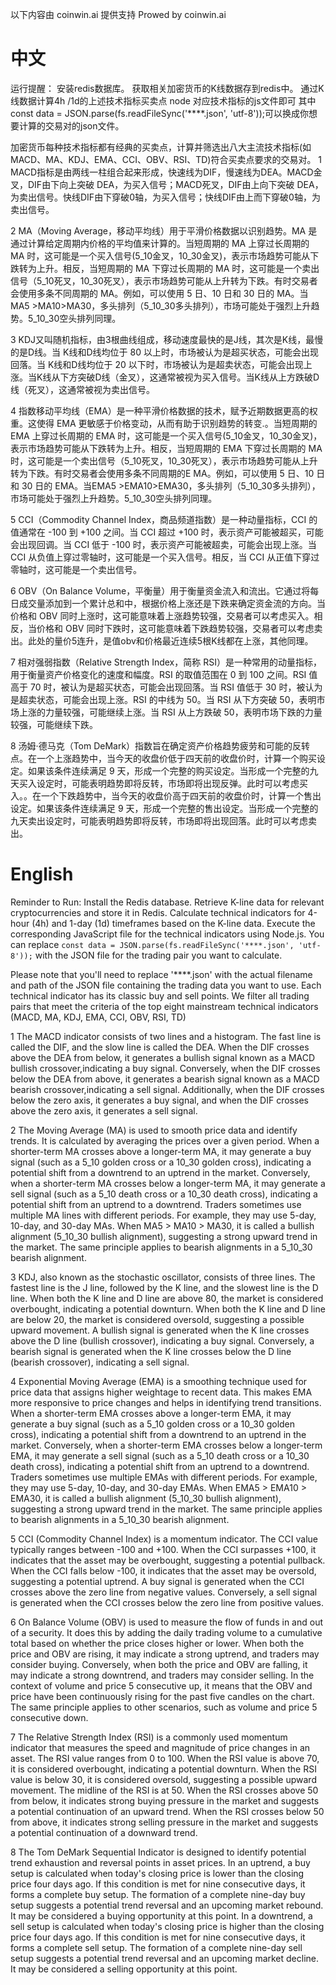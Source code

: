 以下内容由 coinwin.ai 提供支持
Prowed by coinwin.ai


# 中文
运行提醒：
安装redis数据库。
获取相关加密货币的K线数据存到redis中。
通过K线数据计算4h /1d的上述技术指标买卖点
node 对应技术指标的js文件即可
其中const data = JSON.parse(fs.readFileSync('****.json', 'utf-8'));可以换成你想要计算的交易对的json文件。


加密货币每种技术指标都有经典的买卖点，计算并筛选出八大主流技术指标(如MACD、MA、KDJ、EMA、CCI、OBV、RSI、TD)符合买卖点要求的交易对。
1 MACD指标是由两线一柱组合起来形成，快速线为DIF，慢速线为DEA。MACD金叉，DIF由下向上突破 DEA，为买入信号；MACD死叉，DIF由上向下突破 DEA，为卖出信号。快线DIF由下穿破0轴，为买入信号；快线DIF由上而下穿破0轴，为卖出信号。

2 MA（Moving Average，移动平均线）用于平滑价格数据以识别趋势。MA 是通过计算给定周期内价格的平均值来计算的。当短周期的 MA 上穿过长周期的 MA 时，这可能是一个买入信号(5_10金叉，10_30金叉)，表示市场趋势可能从下跌转为上升。相反，当短周期的 MA 下穿过长周期的 MA 时，这可能是一个卖出信号（5_10死叉，10_30死叉），表示市场趋势可能从上升转为下跌。有时交易者会使用多条不同周期的 MA。例如，可以使用 5 日、10 日和 30 日的 MA。当MA5 >MA10>MA30，多头排列（5_10_30多头排列），市场可能处于强烈上升趋势。5_10_30空头排列同理。

3 KDJ又叫随机指标，由3根曲线组成，移动速度最快的是J线，其次是K线，最慢的是D线。当 K线和D线均位于 80 以上时，市场被认为是超买状态，可能会出现回落。当 K线和D线均位于 20 以下时，市场被认为是超卖状态，可能会出现上涨。当K线从下方突破D线（金叉），这通常被视为买入信号。当K线从上方跌破D线（死叉），这通常被视为卖出信号。

4 指数移动平均线（EMA）是一种平滑价格数据的技术，赋予近期数据更高的权重。这使得 EMA 更敏感于价格变动，从而有助于识别趋势的转变.。当短周期的 EMA 上穿过长周期的 EMA 时，这可能是一个买入信号(5_10金叉，10_30金叉)，表示市场趋势可能从下跌转为上升。相反，当短周期的 EMA 下穿过长周期的 MA 时，这可能是一个卖出信号（5_10死叉，10_30死叉），表示市场趋势可能从上升转为下跌。有时交易者会使用多条不同周期的E MA。例如，可以使用 5 日、10 日和 30 日的 EMA。当EMA5 >EMA10>EMA30，多头排列（5_10_30多头排列），市场可能处于强烈上升趋势。5_10_30空头排列同理。

5 CCI（Commodity Channel Index，商品频道指数）是一种动量指标，CCI 的值通常在 -100 到 +100 之间。当 CCI 超过 +100 时，表示资产可能被超买，可能会出现回调。当 CCI 低于 -100 时，表示资产可能被超卖，可能会出现上涨。当 CCI 从负值上穿过零轴时，这可能是一个买入信号。相反，当 CCI 从正值下穿过零轴时，这可能是一个卖出信号。

6 OBV（On Balance Volume，平衡量）用于衡量资金流入和流出。它通过将每日成交量添加到一个累计总和中，根据价格上涨还是下跌来确定资金流的方向。当价格和 OBV 同时上涨时，这可能意味着上涨趋势较强，交易者可以考虑买入。相反，当价格和 OBV 同时下跌时，这可能意味着下跌趋势较强，交易者可以考虑卖出。此处的量价5连升，是值obv和价格最近连续5根K线都在上涨，其他同理。

7 相对强弱指数（Relative Strength Index，简称 RSI）是一种常用的动量指标，用于衡量资产价格变化的速度和幅度。RSI 的取值范围在 0 到 100 之间。RSI 值高于 70 时，被认为是超买状态，可能会出现回落。当 RSI 值低于 30 时，被认为是超卖状态，可能会出现上涨。RSI 的中线为 50。当 RSI 从下方突破 50，表明市场上涨的力量较强，可能继续上涨。当 RSI 从上方跌破 50，表明市场下跌的力量较强，可能继续下跌。

8 汤姆·德马克（Tom DeMark）指数旨在确定资产价格趋势疲劳和可能的反转点。在一个上涨趋势中，当今天的收盘价低于四天前的收盘价时，计算一个购买设定。如果该条件连续满足 9 天，形成一个完整的购买设定。当形成一个完整的九天买入设定时，可能表明趋势即将反转，市场即将出现反弹。此时可以考虑买入。。在一个下跌趋势中，当今天的收盘价高于四天前的收盘价时，计算一个售出设定。如果该条件连续满足 9 天，形成一个完整的售出设定。当形成一个完整的九天卖出设定时，可能表明趋势即将反转，市场即将出现回落。此时可以考虑卖出。

# English
Reminder to Run:
Install the Redis database.
Retrieve K-line data for relevant cryptocurrencies and store it in Redis.
Calculate technical indicators for 4-hour (4h) and 1-day (1d) timeframes based on the K-line data.
Execute the corresponding JavaScript file for the technical indicators using Node.js.
You can replace `const data = JSON.parse(fs.readFileSync('****.json', 'utf-8'));` with the JSON file for the trading pair you want to calculate.

Please note that you'll need to replace '****.json' with the actual filename and path of the JSON file containing the trading data you want to use.
Each technical indicator has its classic buy and sell points. We filter all trading pairs that meet the criteria of the top eight mainstream technical indicators (MACD, MA, KDJ, EMA, CCI, OBV, RSI, TD)

1 The MACD indicator consists of two lines and a histogram. The fast line is called the DIF, and the slow line is called the DEA. When the DIF crosses above the DEA from below, it generates a bullish signal known as a MACD bullish crossover,indicating a buy signal. Conversely, when the DIF crosses below the DEA from above, it generates a bearish signal known as a MACD bearish crossover,indicating a sell signal. Additionally, when the DIF crosses below the zero axis, it generates a buy signal, and when the DIF crosses above the zero axis, it generates a sell signal.

2 The Moving Average (MA) is used to smooth price data and identify trends. It is calculated by averaging the prices over a given period. When a shorter-term MA crosses above a longer-term MA, it may generate a buy signal (such as a 5_10 golden cross or a 10_30 golden cross), indicating a potential shift from a downtrend to an uptrend in the market. Conversely, when a shorter-term MA crosses below a longer-term MA, it may generate a sell signal (such as a 5_10 death cross or a 10_30 death cross), indicating a potential shift from an uptrend to a downtrend. Traders sometimes use multiple MA lines with different periods. For example, they may use 5-day, 10-day, and 30-day MAs. When MA5 > MA10 > MA30, it is called a bullish alignment (5_10_30 bullish alignment), suggesting a strong upward trend in the market. The same principle applies to bearish alignments in a 5_10_30 bearish alignment.

3 KDJ, also known as the stochastic oscillator, consists of three lines. The fastest line is the J line, followed by the K line, and the slowest line is the D line. When both the K line and D line are above 80, the market is considered overbought, indicating a potential downturn. When both the K line and D line are below 20, the market is considered oversold, suggesting a possible upward movement. A bullish signal is generated when the K line crosses above the D line (bullish crossover), indicating a buy signal. Conversely, a bearish signal is generated when the K line crosses below the D line (bearish crossover), indicating a sell signal.

4 Exponential Moving Average (EMA) is a smoothing technique used for price data that assigns higher weightage to recent data. This makes EMA more responsive to price changes and helps in identifying trend transitions. When a shorter-term EMA crosses above a longer-term EMA, it may generate a buy signal (such as a 5_10 golden cross or a 10_30 golden cross), indicating a potential shift from a downtrend to an uptrend in the market. Conversely, when a shorter-term EMA crosses below a longer-term EMA, it may generate a sell signal (such as a 5_10 death cross or a 10_30 death cross), indicating a potential shift from an uptrend to a downtrend. Traders sometimes use multiple EMAs with different periods. For example, they may use 5-day, 10-day, and 30-day EMAs. When EMA5 > EMA10 > EMA30, it is called a bullish alignment (5_10_30 bullish alignment), suggesting a strong upward trend in the market. The same principle applies to bearish alignments in a 5_10_30 bearish alignment.

5 CCI (Commodity Channel Index) is a momentum indicator. The CCI value typically ranges between -100 and +100. When the CCI surpasses +100, it indicates that the asset may be overbought, suggesting a potential pullback. When the CCI falls below -100, it indicates that the asset may be oversold, suggesting a potential uptrend. A buy signal is generated when the CCI crosses above the zero line from negative values. Conversely, a sell signal is generated when the CCI crosses below the zero line from positive values.

6 On Balance Volume (OBV) is used to measure the flow of funds in and out of a security. It does this by adding the daily trading volume to a cumulative total based on whether the price closes higher or lower. When both the price and OBV are rising, it may indicate a strong uptrend, and traders may consider buying. Conversely, when both the price and OBV are falling, it may indicate a strong downtrend, and traders may consider selling. In the context of volume and price 5 consecutive up, it means that the OBV and price have been continuously rising for the past five candles on the chart. The same principle applies to other scenarios, such as volume and price 5 consecutive down.

7 The Relative Strength Index (RSI) is a commonly used momentum indicator that measures the speed and magnitude of price changes in an asset. The RSI value ranges from 0 to 100. When the RSI value is above 70, it is considered overbought, indicating a potential downturn. When the RSI value is below 30, it is considered oversold, suggesting a possible upward movement. The midline of the RSI is at 50. When the RSI crosses above 50 from below, it indicates strong buying pressure in the market and suggests a potential continuation of an upward trend. When the RSI crosses below 50 from above, it indicates strong selling pressure in the market and suggests a potential continuation of a downward trend.

8 The Tom DeMark Sequential Indicator is designed to identify potential trend exhaustion and reversal points in asset prices. In an uptrend, a buy setup is calculated when today's closing price is lower than the closing price four days ago. If this condition is met for nine consecutive days, it forms a complete buy setup. The formation of a complete nine-day buy setup suggests a potential trend reversal and an upcoming market rebound. It may be considered a buying opportunity at this point. In a downtrend, a sell setup is calculated when today's closing price is higher than the closing price four days ago. If this condition is met for nine consecutive days, it forms a complete sell setup. The formation of a complete nine-day sell setup suggests a potential trend reversal and an upcoming market decline. It may be considered a selling opportunity at this point.



